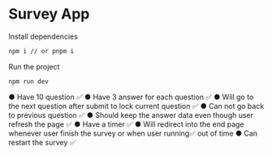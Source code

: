 # Survey App

Install dependencies

```bash
npm i // or pnpm i
```

Run the project

```bash
npm run dev
```


● Have 10 question ✅
● Have 3 answer for each question ✅
● Will go to the next question after submit to lock current question ✅
● Can not go back to previous question ✅
● Should keep the answer data even though user refresh the page ✅
● Have a timer ✅
● Will redirect into the end page whenever user finish the survey or when user running✅
out of time
● Can restart the survey ✅

